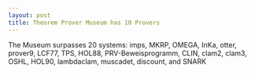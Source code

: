 ```yaml
---
layout: post
title: Theorem Prover Museum has 10 Provers
---
```

The Museum surpasses 20 systems: imps, MKRP, OMEGA, InKa, otter, prover9, LCF77, TPS, HOL88, 
PRV-Beweisprogramm, CLIN, clam2, clam3, OSHL, HOL90, lambdaclam, muscadet, discount, and SNARK 










